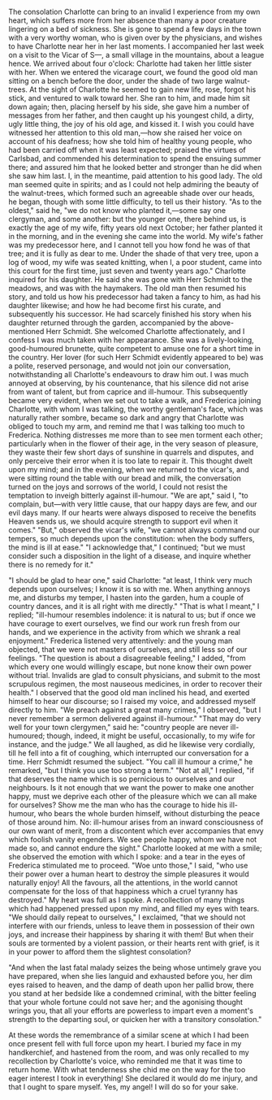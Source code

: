 The consolation Charlotte can bring to an invalid I experience from my own heart, which suffers more from her absence than many a poor creature lingering on a bed of sickness. She is gone to spend a few days in the town with a very worthy woman, who is given over by the physicians, and wishes to have Charlotte near her in her last moments. I accompanied her last week on a visit to the Vicar of S—, a small village in the mountains, about a league hence. We arrived about four o'clock: Charlotte had taken her little sister with her. When we entered the vicarage court, we found the good old man sitting on a bench before the door, under the shade of two large walnut-trees. At the sight of Charlotte he seemed to gain new life, rose, forgot his stick, and ventured to walk toward her. She ran to him, and made him sit down again; then, placing herself by his side, she gave him a number of messages from her father, and then caught up his youngest child, a dirty, ugly little thing, the joy of his old age, and kissed it. I wish you could have witnessed her attention to this old man,—how she raised her voice on account of his deafness; how she told him of healthy young people, who had been carried off when it was least expected; praised the virtues of Carlsbad, and commended his determination to spend the ensuing summer there; and assured him that he looked better and stronger than he did when she saw him last. I, in the meantime, paid attention to his good lady. The old man seemed quite in spirits; and as I could not help admiring the beauty of the walnut-trees, which formed such an agreeable shade over our heads, he began, though with some little difficulty, to tell us their history. "As to the oldest," said he, "we do not know who planted it,—some say one clergyman, and some another: but the younger one, there behind us, is exactly the age of my wife, fifty years old next October; her father planted it in the morning, and in the evening she came into the world. My wife's father was my predecessor here, and I cannot tell you how fond he was of that tree; and it is fully as dear to me. Under the shade of that very tree, upon a log of wood, my wife was seated knitting, when I, a poor student, came into this court for the first time, just seven and twenty years ago." Charlotte inquired for his daughter. He said she was gone with Herr Schmidt to the meadows, and was with the haymakers. The old man then resumed his story, and told us how his predecessor had taken a fancy to him, as had his daughter likewise; and how he had become first his curate, and subsequently his successor. He had scarcely finished his story when his daughter returned through the garden, accompanied by the above-mentioned Herr Schmidt. She welcomed Charlotte affectionately, and I confess I was much taken with her appearance. She was a lively-looking, good-humoured brunette, quite competent to amuse one for a short time in the country. Her lover (for such Herr Schmidt evidently appeared to be) was a polite, reserved personage, and would not join our conversation, notwithstanding all Charlotte's endeavours to draw him out. I was much annoyed at observing, by his countenance, that his silence did not arise from want of talent, but from caprice and ill-humour. This subsequently became very evident, when we set out to take a walk, and Frederica joining Charlotte, with whom I was talking, the worthy gentleman's face, which was naturally rather sombre, became so dark and angry that Charlotte was obliged to touch my arm, and remind me that I was talking too much to Frederica. Nothing distresses me more than to see men torment each other; particularly when in the flower of their age, in the very season of pleasure, they waste their few short days of sunshine in quarrels and disputes, and only perceive their error when it is too late to repair it. This thought dwelt upon my mind; and in the evening, when we returned to the vicar's, and were sitting round the table with our bread and milk, the conversation turned on the joys and sorrows of the world, I could not resist the temptation to inveigh bitterly against ill-humour. "We are apt," said I, "to complain, but—with very little cause, that our happy days are few, and our evil days many. If our hearts were always disposed to receive the benefits Heaven sends us, we should acquire strength to support evil when it comes." "But," observed the vicar's wife, "we cannot always command our tempers, so much depends upon the constitution: when the body suffers, the mind is ill at ease." "I acknowledge that," I continued; "but we must consider such a disposition in the light of a disease, and inquire whether there is no remedy for it."

"I should be glad to hear one," said Charlotte: "at least, I think very much depends upon ourselves; I know it is so with me. When anything annoys me, and disturbs my temper, I hasten into the garden, hum a couple of country dances, and it is all right with me directly." "That is what I meant," I replied; "ill-humour resembles indolence: it is natural to us; but if once we have courage to exert ourselves, we find our work run fresh from our hands, and we experience in the activity from which we shrank a real enjoyment." Frederica listened very attentively: and the young man objected, that we were not masters of ourselves, and still less so of our feelings. "The question is about a disagreeable feeling," I added, "from which every one would willingly escape, but none know their own power without trial. Invalids are glad to consult physicians, and submit to the most scrupulous regimen, the most nauseous medicines, in order to recover their health." I observed that the good old man inclined his head, and exerted himself to hear our discourse; so I raised my voice, and addressed myself directly to him. "We preach against a great many crimes," I observed, "but I never remember a sermon delivered against ill-humour." "That may do very well for your town clergymen," said he: "country people are never ill-humoured; though, indeed, it might be useful, occasionally, to my wife for instance, and the judge." We all laughed, as did he likewise very cordially, till he fell into a fit of coughing, which interrupted our conversation for a time. Herr Schmidt resumed the subject. "You call ill humour a crime," he remarked, "but I think you use too strong a term." "Not at all," I replied, "if that deserves the name which is so pernicious to ourselves and our neighbours. Is it not enough that we want the power to make one another happy, must we deprive each other of the pleasure which we can all make for ourselves? Show me the man who has the courage to hide his ill-humour, who bears the whole burden himself, without disturbing the peace of those around him. No: ill-humour arises from an inward consciousness of our own want of merit, from a discontent which ever accompanies that envy which foolish vanity engenders. We see people happy, whom we have not made so, and cannot endure the sight." Charlotte looked at me with a smile; she observed the emotion with which I spoke: and a tear in the eyes of Frederica stimulated me to proceed. "Woe unto those," I said, "who use their power over a human heart to destroy the simple pleasures it would naturally enjoy! All the favours, all the attentions, in the world cannot compensate for the loss of that happiness which a cruel tyranny has destroyed." My heart was full as I spoke. A recollection of many things which had happened pressed upon my mind, and filled my eyes with tears. "We should daily repeat to ourselves," I exclaimed, "that we should not interfere with our friends, unless to leave them in possession of their own joys, and increase their happiness by sharing it with them! But when their souls are tormented by a violent passion, or their hearts rent with grief, is it in your power to afford them the slightest consolation?

"And when the last fatal malady seizes the being whose untimely grave you have prepared, when she lies languid and exhausted before you, her dim eyes raised to heaven, and the damp of death upon her pallid brow, there you stand at her bedside like a condemned criminal, with the bitter feeling that your whole fortune could not save her; and the agonising thought wrings you, that all your efforts are powerless to impart even a moment's strength to the departing soul, or quicken her with a transitory consolation."

At these words the remembrance of a similar scene at which I had been once present fell with full force upon my heart. I buried my face in my handkerchief, and hastened from the room, and was only recalled to my recollection by Charlotte's voice, who reminded me that it was time to return home. With what tenderness she chid me on the way for the too eager interest I took in everything! She declared it would do me injury, and that I ought to spare myself. Yes, my angel! I will do so for your sake.